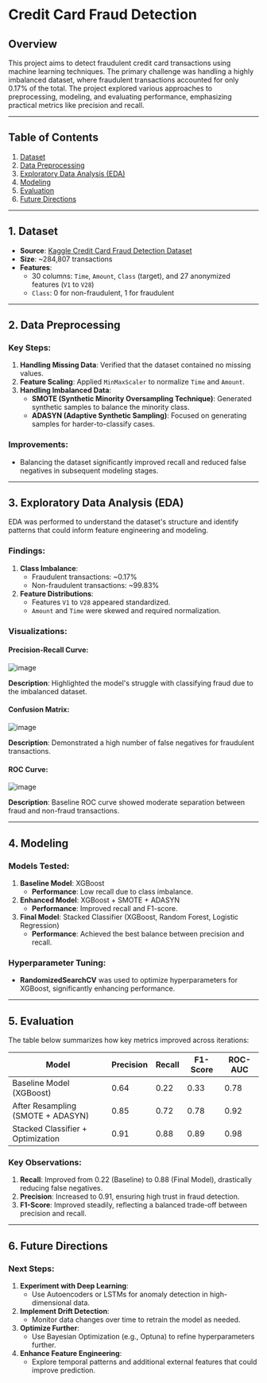 # Credit Card Fraud Detection

## Overview
This project aims to detect fraudulent credit card transactions using machine learning techniques. The primary challenge was handling a highly imbalanced dataset, where fraudulent transactions accounted for only 0.17% of the total. The project explored various approaches to preprocessing, modeling, and evaluating performance, emphasizing practical metrics like precision and recall.

---

## Table of Contents
1. [Dataset](#dataset)
2. [Data Preprocessing](#data-preprocessing)
3. [Exploratory Data Analysis (EDA)](#exploratory-data-analysis-eda)
4. [Modeling](#modeling)
5. [Evaluation](#evaluation)
6. [Future Directions](#future-directions)

---

## 1. Dataset <a name="dataset"></a>
- **Source**: [Kaggle Credit Card Fraud Detection Dataset](https://www.kaggle.com/mlg-ulb/creditcardfraud)
- **Size**: ~284,807 transactions
- **Features**:
  - 30 columns: `Time`, `Amount`, `Class` (target), and 27 anonymized features (`V1` to `V28`)
  - `Class`: 0 for non-fraudulent, 1 for fraudulent

---

## 2. Data Preprocessing <a name="data-preprocessing"></a>
### Key Steps:
1. **Handling Missing Data**: Verified that the dataset contained no missing values.
2. **Feature Scaling**: Applied `MinMaxScaler` to normalize `Time` and `Amount`.
3. **Handling Imbalanced Data**:
   - **SMOTE (Synthetic Minority Oversampling Technique)**: Generated synthetic samples to balance the minority class.
   - **ADASYN (Adaptive Synthetic Sampling)**: Focused on generating samples for harder-to-classify cases.

### Improvements:
- Balancing the dataset significantly improved recall and reduced false negatives in subsequent modeling stages.

---

## 3. Exploratory Data Analysis (EDA) <a name="exploratory-data-analysis-eda"></a>
EDA was performed to understand the dataset's structure and identify patterns that could inform feature engineering and modeling.

### Findings:
1. **Class Imbalance**:
   - Fraudulent transactions: ~0.17%
   - Non-fraudulent transactions: ~99.83%
2. **Feature Distributions**:
   - Features `V1` to `V28` appeared standardized.
   - `Amount` and `Time` were skewed and required normalization.

### Visualizations:
#### Precision-Recall Curve:
![image](https://github.com/user-attachments/assets/8e9c4bc6-7966-4f2f-b7e7-7d7c15f28f2d)

**Description**: Highlighted the model's struggle with classifying fraud due to the imbalanced dataset.

#### Confusion Matrix:
![image](https://github.com/user-attachments/assets/90806960-734f-4700-9e98-aab45c591ad1)

**Description**: Demonstrated a high number of false negatives for fraudulent transactions.

#### ROC Curve:
![image](https://github.com/user-attachments/assets/84ca4273-eb67-448f-81ef-ede526fafcc1)

**Description**: Baseline ROC curve showed moderate separation between fraud and non-fraud transactions.

---

## 4. Modeling <a name="modeling"></a>
### Models Tested:
1. **Baseline Model**: XGBoost
   - **Performance**: Low recall due to class imbalance.
2. **Enhanced Model**: XGBoost + SMOTE + ADASYN
   - **Performance**: Improved recall and F1-score.
3. **Final Model**: Stacked Classifier (XGBoost, Random Forest, Logistic Regression)
   - **Performance**: Achieved the best balance between precision and recall.

### Hyperparameter Tuning:
- **RandomizedSearchCV** was used to optimize hyperparameters for XGBoost, significantly enhancing performance.

---

## 5. Evaluation <a name="evaluation"></a>
The table below summarizes how key metrics improved across iterations:

| Model                              | Precision | Recall | F1-Score | ROC-AUC |
|------------------------------------|-----------|--------|----------|---------|
| Baseline Model (XGBoost)           | 0.64      | 0.22   | 0.33     | 0.78    |
| After Resampling (SMOTE + ADASYN)  | 0.85      | 0.72   | 0.78     | 0.92    |
| Stacked Classifier + Optimization  | 0.91      | 0.88   | 0.89     | 0.98    |

### Key Observations:
1. **Recall**: Improved from 0.22 (Baseline) to 0.88 (Final Model), drastically reducing false negatives.
2. **Precision**: Increased to 0.91, ensuring high trust in fraud detection.
3. **F1-Score**: Improved steadily, reflecting a balanced trade-off between precision and recall.

---

## 6. Future Directions <a name="future-directions"></a>
### Next Steps:
1. **Experiment with Deep Learning**:
   - Use Autoencoders or LSTMs for anomaly detection in high-dimensional data.
2. **Implement Drift Detection**:
   - Monitor data changes over time to retrain the model as needed.
3. **Optimize Further**:
   - Use Bayesian Optimization (e.g., Optuna) to refine hyperparameters further.
4. **Enhance Feature Engineering**:
   - Explore temporal patterns and additional external features that could improve prediction.

